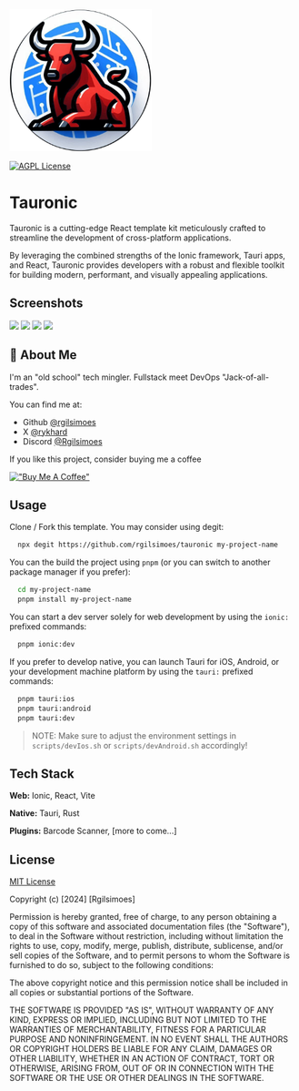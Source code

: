 
[<img src="./src/assets/img/tauronic_logo.png" width="250"/>](./src/assets/img/tauronic_logo.png?raw=true)


[![AGPL License](https://img.shields.io/badge/license-AGPL-blue.svg)](http://www.gnu.org/licenses/agpl-3.0)


# Tauronic

Tauronic is a cutting-edge React template kit meticulously crafted to streamline the development of cross-platform applications.

By leveraging the combined strengths of the Ionic framework, Tauri apps, and React, Tauronic provides developers with a robust and flexible toolkit for building modern, performant, and visually appealing applications.

## Screenshots
[<img src="https://github.com/rgilsimoes/Tauronic/assets/20357414/4ed7b4b4-6fee-49e6-b30d-ca6760bebc75" width="250"/>](https://github.com/rgilsimoes/Tauronic/assets/20357414/4ed7b4b4-6fee-49e6-b30d-ca6760bebc75)
[<img src="https://github.com/rgilsimoes/Tauronic/assets/20357414/6df00366-f343-4906-982b-ea17c3da26dd" width="250"/>](https://github.com/rgilsimoes/Tauronic/assets/20357414/6df00366-f343-4906-982b-ea17c3da26dd)
[<img src="https://github.com/rgilsimoes/Tauronic/assets/20357414/ce0648ca-123d-4792-8c24-79b7dacf8493" width="250"/>](https://github.com/rgilsimoes/Tauronic/assets/20357414/ce0648ca-123d-4792-8c24-79b7dacf8493)
[<img src="https://github.com/rgilsimoes/Tauronic/assets/20357414/d20e144c-154d-4856-94c5-ac4759f29441" width="250"/>](https://github.com/rgilsimoes/Tauronic/assets/20357414/d20e144c-154d-4856-94c5-ac4759f29441)


## 🚀 About Me
I'm an "old school" tech mingler. Fullstack meet DevOps "Jack-of-all-trades".

You can find me at:

-  Github [@rgilsimoes](https://www.github.com/rgilsimoes)
-  X [@rykhard](https://www.x.com/rykhard)
-  Discord [@Rgilsimoes](https://www.discord.com/users/rgilsimoes)

If you like this project, consider buying me a coffee

[!["Buy Me A Coffee"](https://www.buymeacoffee.com/assets/img/custom_images/orange_img.png)](https://www.buymeacoffee.com/rgilsimoes)


##  Usage

Clone / Fork this template. You may consider using degit:

```bash
  npx degit https://github.com/rgilsimoes/tauronic my-project-name
```

You can the build the project using `pnpm` (or you can switch to another package manager if you prefer):

```bash
  cd my-project-name
  pnpm install my-project-name
```

You can start a dev server solely for web development by using the `ionic:` prefixed commands:

```bash
  pnpm ionic:dev
```
If you prefer to develop native, you can launch Tauri for iOS, Android, or your development machine platform by using the `tauri:` prefixed commands:

```bash
  pnpm tauri:ios
  pnpm tauri:android
  pnpm tauri:dev
```

> NOTE: Make sure to adjust the environment settings in `scripts/devIos.sh` or `scripts/devAndroid.sh` accordingly!

## Tech Stack

**Web:** Ionic, React, Vite

**Native:** Tauri, Rust

**Plugins:** Barcode Scanner, [more to come...]

## License

[MIT License](https://choosealicense.com/licenses/mit/)

Copyright (c) [2024] [Rgilsimoes]

Permission is hereby granted, free of charge, to any person obtaining a copy
of this software and associated documentation files (the "Software"), to deal
in the Software without restriction, including without limitation the rights
to use, copy, modify, merge, publish, distribute, sublicense, and/or sell
copies of the Software, and to permit persons to whom the Software is
furnished to do so, subject to the following conditions:

The above copyright notice and this permission notice shall be included in all
copies or substantial portions of the Software.

THE SOFTWARE IS PROVIDED "AS IS", WITHOUT WARRANTY OF ANY KIND, EXPRESS OR
IMPLIED, INCLUDING BUT NOT LIMITED TO THE WARRANTIES OF MERCHANTABILITY,
FITNESS FOR A PARTICULAR PURPOSE AND NONINFRINGEMENT. IN NO EVENT SHALL THE
AUTHORS OR COPYRIGHT HOLDERS BE LIABLE FOR ANY CLAIM, DAMAGES OR OTHER
LIABILITY, WHETHER IN AN ACTION OF CONTRACT, TORT OR OTHERWISE, ARISING FROM,
OUT OF OR IN CONNECTION WITH THE SOFTWARE OR THE USE OR OTHER DEALINGS IN THE
SOFTWARE.

